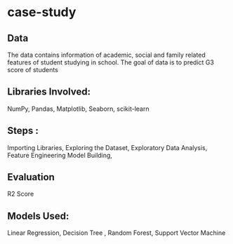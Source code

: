 # case-study
## Data
The data contains information of academic,
 social and family related features of student studying in school. 
The goal of data is to predict G3 score of students 

## Libraries Involved:
NumPy,
Pandas,
Matplotlib,
Seaborn,
scikit-learn

## Steps :
Importing Libraries,
Exploring the Dataset,
Exploratory Data Analysis,
Feature Engineering
Model Building,
## Evaluation
R2 Score

## Models Used:

Linear Regression,
Decision Tree ,
Random Forest,
Support Vector Machine

